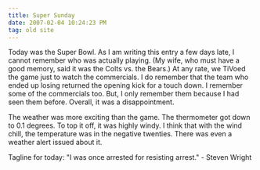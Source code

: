 ```yaml
---
title: Super Sunday
date: 2007-02-04 10:24:23 PM
tag: old site
---
```


Today was the Super Bowl. As I am writing this entry a few days late, I cannot remember who was actually playing. (My wife, who must have a good memory, said it was the Colts vs. the Bears.) At any rate, we TiVoed the game just to watch the commercials. I do remember that the team who ended up losing returned the opening kick for a touch down. I remember some of the commercials too. But, I only remember them because I had seen them before. Overall, it was a disappointment.

The weather was more exciting than the game. The thermometer got down to 0.1 degrees. To top it off, it was highly windy. I think that with the wind chill, the temperature was in the negative twenties. There was even a weather alert issued about it.

Tagline for today: "I was once arrested for resisting arrest." - Steven Wright
